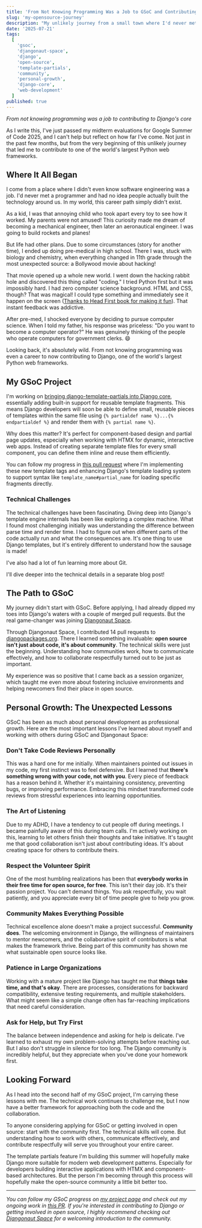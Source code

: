 ```yaml
---
title: 'From Not Knowing Programming Was a Job to GSoC and Contributing to Django Core'
slug: 'my-opensource-journey'
description: "My unlikely journey from a small town where I'd never met a programmer, through discovering coding via a Bollywood hacking movie, to contributing to Django's core framework during Google Summer of Code 2025. A story about community, growth, and finding your path in open source."
date: '2025-07-21'
tags:
  [
    'gsoc',
    'djangonaut-space',
    'django',
    'open-source',
    'template-partials',
    'community',
    'personal-growth',
    'django-core',
    'web-development'
  ]
published: true
---
```


_From not knowing programming was a job to contributing to Django's core_

As I write this, I've just passed my midterm evaluations for Google Summer of Code 2025, and I can't help but reflect on how far I've come. Not just in the past few months, but from the very beginning of this unlikely journey that led me to contribute to one of the world's largest Python web frameworks.

## Where It All Began

I come from a place where I didn't even know software engineering was a job. I'd never met a programmer and had no idea people actually built the technology around us. In my world, this career path simply didn't exist.

As a kid, I was that annoying child who took apart every toy to see how it worked. My parents were not amused! This curiosity made me dream of becoming a mechanical engineer, then later an aeronautical engineer. I was going to build rockets and planes!

But life had other plans. Due to some circumstances (story for another time), I ended up doing pre-medical in high school. There I was, stuck with biology and chemistry, when everything changed in 11th grade through the most unexpected source: a Bollywood movie about hacking!

That movie opened up a whole new world. I went down the hacking rabbit hole and discovered this thing called "coding." I tried Python first but it was impossibly hard. I had zero computer science background. HTML and CSS, though? That was magical! I could type something and immediately see it happen on the screen ([Thanks to Head First book for making it fun](https://paulinoposada.github.io/web/websites/paulino/books/technical/head_first_html.pdf)). That instant feedback was addictive.

After pre-med, I shocked everyone by deciding to pursue computer science. When I told my father, his response was priceless: "Do you want to become a computer operator?" He was genuinely thinking of the people who operate computers for government clerks. 😄

Looking back, it's absolutely wild. From not knowing programming was even a career to now contributing to Django, one of the world's largest Python web frameworks.

## My GSoC Project

I'm working on [bringing django-template-partials into Django core](https://summerofcode.withgoogle.com/programs/2025/projects/YqdTk30V), essentially adding built-in support for reusable template fragments. This means Django developers will soon be able to define small, reusable pieces of templates within the same file using `{% partialdef name %}...{% endpartialdef %}` and render them with `{% partial name %}`.

Why does this matter? It's perfect for component-based design and partial page updates, especially when working with HTMX for dynamic, interactive web apps. Instead of creating separate template files for every small component, you can define them inline and reuse them efficiently.

You can follow my progress in [this pull request](https://github.com/django/django/pull/19643) where I'm implementing these new template tags and enhancing Django's template loading system to support syntax like `template_name#partial_name` for loading specific fragments directly.

### Technical Challenges

The technical challenges have been fascinating. Diving deep into Django's template engine internals has been like exploring a complex machine. What I found most challenging initially was understanding the difference between parse time and render time. I had to figure out when different parts of the code actually run and what the consequences are. It's one thing to use Django templates, but it's entirely different to understand how the sausage is made!

I've also had a lot of fun learning more about Git.

I'll dive deeper into the technical details in a separate blog post!

## The Path to GSoC

My journey didn't start with GSoC. Before applying, I had already dipped my toes into Django's waters with a couple of merged pull requests. But the real game-changer was joining [Djangonaut Space](https://github.com/djangonaut-space/program).

Through Djangonaut Space, I contributed 14 pull requests to [djangopackages.org](https://djangopackages.org). There I learned something invaluable: **open source isn't just about code, it's about community**. The technical skills were just the beginning. Understanding how communities work, how to communicate effectively, and how to collaborate respectfully turned out to be just as important.

My experience was so positive that I came back as a session organizer, which taught me even more about fostering inclusive environments and helping newcomers find their place in open source.

## Personal Growth: The Unexpected Lessons

GSoC has been as much about personal development as professional growth. Here are the most important lessons I've learned about myself and working with others during GSoC and Djangonaut Space:

### Don't Take Code Reviews Personally

This was a hard one for me initially. When maintainers pointed out issues in my code, my first instinct was to feel defensive. But I learned that **there's something wrong with your code, not with you**. Every piece of feedback has a reason behind it. Whether it's maintaining consistency, preventing bugs, or improving performance. Embracing this mindset transformed code reviews from stressful experiences into learning opportunities.

### The Art of Listening

Due to my ADHD, I have a tendency to cut people off during meetings. I became painfully aware of this during team calls. I'm actively working on this, learning to let others finish their thoughts and take initiative. It's taught me that good collaboration isn't just about contributing ideas. It's about creating space for others to contribute theirs.

### Respect the Volunteer Spirit

One of the most humbling realizations has been that **everybody works in their free time for open source, for free**. This isn't their day job. It's their passion project. You can't demand things. You ask respectfully, you wait patiently, and you appreciate every bit of time people give to help you grow.

### Community Makes Everything Possible

Technical excellence alone doesn't make a project successful. **Community does**. The welcoming environment in Django, the willingness of maintainers to mentor newcomers, and the collaborative spirit of contributors is what makes the framework thrive. Being part of this community has shown me what sustainable open source looks like.

### Patience in Large Organizations

Working with a mature project like Django has taught me that **things take time, and that's okay**. There are processes, considerations for backward compatibility, extensive testing requirements, and multiple stakeholders. What might seem like a simple change often has far-reaching implications that need careful consideration.

### Ask for Help, but Try First

The balance between independence and asking for help is delicate. I've learned to exhaust my own problem-solving attempts before reaching out. But I also don't struggle in silence for too long. The Django community is incredibly helpful, but they appreciate when you've done your homework first.

## Looking Forward

As I head into the second half of my GSoC project, I'm carrying these lessons with me. The technical work continues to challenge me, but I now have a better framework for approaching both the code and the collaboration.

To anyone considering applying for GSoC or getting involved in open source: start with the community first. The technical skills will come. But understanding how to work with others, communicate effectively, and contribute respectfully will serve you throughout your entire career.

The template partials feature I'm building this summer will hopefully make Django more suitable for modern web development patterns. Especially for developers building interactive applications with HTMX and component-based architectures. But the person I'm becoming through this process will hopefully make the open-source community a little bit better too.

---

_You can follow my GSoC progress on [my project page](https://summerofcode.withgoogle.com/programs/2025/projects/YqdTk30V) and check out my ongoing work in [this PR](https://github.com/django/django/pull/19643). If you're interested in contributing to Django or getting involved in open source, I highly recommend checking out [Djangonaut Space](https://github.com/djangonaut-space/program) for a welcoming introduction to the community._
